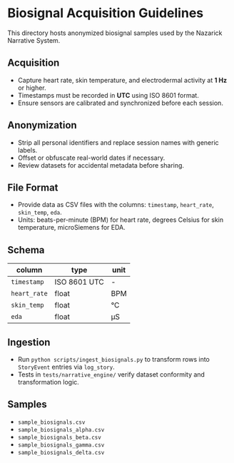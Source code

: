 # Biosignal Acquisition Guidelines

This directory hosts anonymized biosignal samples used by the Nazarick Narrative System.

## Acquisition
- Capture heart rate, skin temperature, and electrodermal activity at **1 Hz** or higher.
- Timestamps must be recorded in **UTC** using ISO 8601 format.
- Ensure sensors are calibrated and synchronized before each session.

## Anonymization
- Strip all personal identifiers and replace session names with generic labels.
- Offset or obfuscate real-world dates if necessary.
- Review datasets for accidental metadata before sharing.

## File Format
- Provide data as CSV files with the columns: `timestamp`, `heart_rate`, `skin_temp`, `eda`.
- Units: beats-per-minute (BPM) for heart rate, degrees Celsius for skin temperature, microSiemens for EDA.

## Schema
| column | type | unit |
| --- | --- | --- |
| `timestamp` | ISO 8601 UTC | - |
| `heart_rate` | float | BPM |
| `skin_temp` | float | °C |
| `eda` | float | µS |

## Ingestion
- Run `python scripts/ingest_biosignals.py` to transform rows into `StoryEvent` entries via `log_story`.
- Tests in `tests/narrative_engine/` verify dataset conformity and transformation logic.

## Samples
- `sample_biosignals.csv`
- `sample_biosignals_alpha.csv`
- `sample_biosignals_beta.csv`
- `sample_biosignals_gamma.csv`
- `sample_biosignals_delta.csv`
